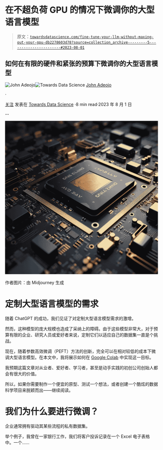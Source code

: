 # 在不超负荷 GPU 的情况下微调你的大型语言模型

> 原文：[`towardsdatascience.com/fine-tune-your-llm-without-maxing-out-your-gpu-db2278603d78?source=collection_archive---------5-----------------------#2023-08-01`](https://towardsdatascience.com/fine-tune-your-llm-without-maxing-out-your-gpu-db2278603d78?source=collection_archive---------5-----------------------#2023-08-01)

## 如何在有限的硬件和紧张的预算下微调你的大型语言模型

[](https://johnadeojo.medium.com/?source=post_page-----db2278603d78--------------------------------)![John Adeojo](https://johnadeojo.medium.com/?source=post_page-----db2278603d78--------------------------------)[](https://towardsdatascience.com/?source=post_page-----db2278603d78--------------------------------)![Towards Data Science](https://towardsdatascience.com/?source=post_page-----db2278603d78--------------------------------) [John Adeojo](https://johnadeojo.medium.com/?source=post_page-----db2278603d78--------------------------------)

·

[关注](https://medium.com/m/signin?actionUrl=https%3A%2F%2Fmedium.com%2F_%2Fsubscribe%2Fuser%2Ff933e1637e40&operation=register&redirect=https%3A%2F%2Ftowardsdatascience.com%2Ffine-tune-your-llm-without-maxing-out-your-gpu-db2278603d78&user=John+Adeojo&userId=f933e1637e40&source=post_page-f933e1637e40----db2278603d78---------------------post_header-----------) 发表在 [Towards Data Science](https://towardsdatascience.com/?source=post_page-----db2278603d78--------------------------------) ·8 min read·2023 年 8 月 1 日[](https://medium.com/m/signin?actionUrl=https%3A%2F%2Fmedium.com%2F_%2Fvote%2Ftowards-data-science%2Fdb2278603d78&operation=register&redirect=https%3A%2F%2Ftowardsdatascience.com%2Ffine-tune-your-llm-without-maxing-out-your-gpu-db2278603d78&user=John+Adeojo&userId=f933e1637e40&source=-----db2278603d78---------------------clap_footer-----------)

--

[](https://medium.com/m/signin?actionUrl=https%3A%2F%2Fmedium.com%2F_%2Fbookmark%2Fp%2Fdb2278603d78&operation=register&redirect=https%3A%2F%2Ftowardsdatascience.com%2Ffine-tune-your-llm-without-maxing-out-your-gpu-db2278603d78&source=-----db2278603d78---------------------bookmark_footer-----------)![](img/ebaa7adc1f03dc619e66b6d330a31748.png)

作者图片：由 Midjourney 生成

# 定制大型语言模型的需求

随着 ChatGPT 的成功，我们见证了对定制大型语言模型需求的激增。

然而，这种模型的庞大规模也造成了采纳上的障碍。由于这些模型非常大，对于预算有限的企业、研究人员或爱好者来说，定制它们以适应自己的数据集一直是个挑战。

现在，随着参数高效微调（PEFT）方法的创新，完全可以在相对较低的成本下微调大型语言模型。在本文中，我将展示如何在 [Google Colab](https://colab.research.google.com/) 中实现这一目标。

我预期这篇文章对从业者、爱好者、学习者，甚至是动手实践的初创公司创始人都会有很大的价值。

所以，如果你需要制作一个便宜的原型、测试一个想法，或者创建一个酷炫的数据科学项目来脱颖而出——继续阅读。

# 我们为什么要进行微调？

企业通常拥有驱动其某些流程的私有数据集。

举个例子，我曾在一家银行工作，我们将客户投诉记录在一个 Excel 电子表格中。一个……
